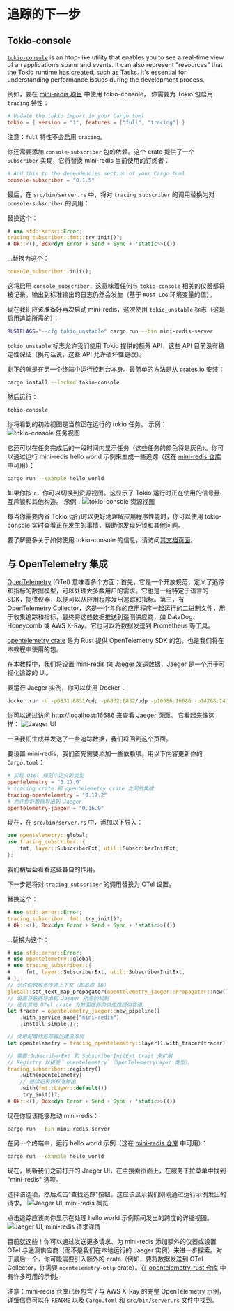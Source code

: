 # 追踪的下一步

## Tokio-console

[`tokio-console`](https://github.com/tokio-rs/console) is an htop-like utility that enables you to see a real-time view
of an application’s spans and events. It can also represent "resources" that the
Tokio runtime has created, such as Tasks. It's essential for understanding
performance issues during the development process.

例如，要在 [mini-redis 项目](https://github.com/tokio-rs/mini-redis) 中使用 tokio-console，
你需要为 Tokio 包启用 `tracing` 特性：

```toml
# Update the tokio import in your Cargo.toml
tokio = { version = "1", features = ["full", "tracing"] }
```

注意：`full` 特性不会启用 `tracing`。

你还需要添加 `console-subscriber` 包的依赖。这个 crate 提供了一个 `Subscriber` 实现，它将替换 mini-redis 当前使用的订阅者：

```toml
# Add this to the dependencies section of your Cargo.toml
console-subscriber = "0.1.5"
```

最后，在 `src/bin/server.rs` 中，将对 `tracing_subscriber` 的调用替换为对 `console-subscriber` 的调用：

替换这个：

```rust
# use std::error::Error;
tracing_subscriber::fmt::try_init()?;
# Ok::<(), Box<dyn Error + Send + Sync + 'static>>(())
```

...替换为这个：

```rust
console_subscriber::init();
```

这将启用 `console_subscriber`，这意味着任何与 `tokio-console` 相关的仪器都将被记录。输出到标准输出的日志仍然会发生（基于 `RUST_LOG` 环境变量的值）。

现在我们应该准备好再次启动 mini-redis，这次使用 `tokio_unstable` 标志（这是启用追踪所需的）：

```sh
RUSTFLAGS="--cfg tokio_unstable" cargo run --bin mini-redis-server
```

`tokio_unstable` 标志允许我们使用 Tokio 提供的额外 API，这些 API 目前没有稳定性保证（换句话说，这些 API 允许破坏性更改）。

剩下的就是在另一个终端中运行控制台本身。最简单的方法是从 crates.io 安装：

```sh
cargo install --locked tokio-console
```

然后运行：

```sh
tokio-console
```

你将看到的初始视图是当前正在运行的 tokio 任务。
示例：![tokio-console 任务视图](https://raw.githubusercontent.com/tokio-rs/console/main/assets/tasks_list.png)

它还可以在任务完成后的一段时间内显示任务（这些任务的颜色将是灰色）。你可以通过运行 mini-redis hello world 示例来生成一些追踪（这在 [mini-redis 仓库](https://github.com/tokio-rs/mini-redis) 中可用）：

```sh
cargo run --example hello_world
```

如果你按 `r`，你可以切换到资源视图。这显示了 Tokio 运行时正在使用的信号量、互斥锁和其他构造。
示例：![tokio-console 资源视图](https://raw.githubusercontent.com/tokio-rs/console/main/assets/resources.png)

每当你需要内省 Tokio 运行时以更好地理解应用程序性能时，你可以使用 tokio-console 实时查看正在发生的事情，帮助你发现死锁和其他问题。

要了解更多关于如何使用 tokio-console 的信息，请访问[其文档页面](https://docs.rs/tokio-console/latest/tokio_console/#using-the-console)。

## 与 OpenTelemetry 集成

[OpenTelemetry](https://opentelemetry.io/) (OTel) 意味着多个方面；首先，它是一个开放规范，定义了追踪和指标的数据模型，可以处理大多数用户的需求。它也是一组特定于语言的 SDK，提供仪器，以便可以从应用程序发出追踪和指标。第三，有 OpenTelemetry Collector，这是一个与你的应用程序一起运行的二进制文件，用于收集追踪和指标，最终将这些数据推送到遥测供应商，如 DataDog、Honeycomb 或 AWS X-Ray。它也可以将数据发送到 Prometheus 等工具。

[opentelemetry crate](https://crates.io/crates/opentelemetry) 是为 Rust 提供 OpenTelemetry SDK 的包，也是我们将在本教程中使用的包。

在本教程中，我们将设置 mini-redis 向 [Jaeger](https://www.jaegertracing.io/) 发送数据，Jaeger 是一个用于可视化追踪的 UI。

要运行 Jaeger 实例，你可以使用 Docker：

```sh
docker run -d -p6831:6831/udp -p6832:6832/udp -p16686:16686 -p14268:14268 jaegertracing/all-in-one:latest
```

你可以通过访问 <http://localhost:16686> 来查看 Jaeger 页面。
它看起来像这样：
![Jaeger UI](/img/tracing-next-steps/jaeger-first-pageload.png)

一旦我们生成并发送了一些追踪数据，我们将回到这个页面。

要设置 mini-redis，我们首先需要添加一些依赖项。用以下内容更新你的 `Cargo.toml`：

```toml
# 实现 Otel 规范中定义的类型
opentelemetry = "0.17.0"
# tracing crate 和 opentelemetry crate 之间的集成
tracing-opentelemetry = "0.17.2" 
# 允许你将数据导出到 Jaeger
opentelemetry-jaeger = "0.16.0"
```

现在，在 `src/bin/server.rs` 中，添加以下导入：

```rust
use opentelemetry::global;
use tracing_subscriber::{
    fmt, layer::SubscriberExt, util::SubscriberInitExt,
};
```

我们稍后会看看这些各自的作用。

下一步是将对 `tracing_subscriber` 的调用替换为 OTel 设置。

替换这个：

```rust
# use std::error::Error;
tracing_subscriber::fmt::try_init()?;
# Ok::<(), Box<dyn Error + Send + Sync + 'static>>(())
```

...替换为这个：

```rust
# use std::error::Error;
# use opentelemetry::global;
# use tracing_subscriber::{
#     fmt, layer::SubscriberExt, util::SubscriberInitExt,
# };
// 允许你跨服务传递上下文（即追踪 ID）
global::set_text_map_propagator(opentelemetry_jaeger::Propagator::new());
// 设置将数据导出到 Jaeger 所需的机制
// 还有其他 OTel crate 为前面提到的供应商提供管道。
let tracer = opentelemetry_jaeger::new_pipeline()
    .with_service_name("mini-redis")
    .install_simple()?;

// 使用配置的追踪器创建追踪层
let opentelemetry = tracing_opentelemetry::layer().with_tracer(tracer);

// 需要 SubscriberExt 和 SubscriberInitExt trait 来扩展
// Registry 以接受 `opentelemetry`（OpenTelemetryLayer 类型）。
tracing_subscriber::registry()
    .with(opentelemetry)
    // 继续记录到标准输出
    .with(fmt::Layer::default())
    .try_init()?;
# Ok::<(), Box<dyn Error + Send + Sync + 'static>>(())
```

现在你应该能够启动 mini-redis：

```sh
cargo run --bin mini-redis-server
```

在另一个终端中，运行 hello world 示例（这在 [mini-redis 仓库](https://github.com/tokio-rs/mini-redis) 中可用）：

```sh
cargo run --example hello_world
```

现在，刷新我们之前打开的 Jaeger UI，在主搜索页面上，在服务下拉菜单中找到 "mini-redis" 选项。

选择该选项，然后点击"查找追踪"按钮。这应该显示我们刚刚通过运行示例发出的请求。
![Jaeger UI, mini-redis 概览](/img/tracing-next-steps/jaeger-mini-redis-overview.png)

点击追踪应该向你显示在处理 hello world 示例期间发出的跨度的详细视图。
![Jaeger UI, mini-redis 请求详情](/img/tracing-next-steps/jaeger-mini-redis-trace-details.png)

目前就这些！你可以通过发送更多请求、为 mini-redis 添加额外的仪器或设置 OTel 与遥测供应商（而不是我们在本地运行的 Jaeger 实例）来进一步探索。对于最后一个，你可能需要引入额外的 crate（例如，要将数据发送到 OTel Collector，你需要 `opentelemetry-otlp` crate）。在 [opentelemetry-rust 仓库](https://github.com/open-telemetry/opentelemetry-rust/tree/main/examples) 中有许多可用的示例。

注意：mini-redis 仓库已经包含了与 AWS X-Ray 的完整 OpenTelemetry 示例，详细信息可以在 [`README`](https://github.com/tokio-rs/mini-redis#aws-x-ray-example) 以及 [`Cargo.toml`](https://github.com/tokio-rs/mini-redis/blob/24d9d9f466d9078c46477bf5c2d68416553b9872/Cargo.toml#L35-L41) 和 [`src/bin/server.rs`](https://github.com/tokio-rs/mini-redis/blob/24d9d9f466d9078c46477bf5c2d68416553b9872/src/bin/server.rs#L59-L94) 文件中找到。